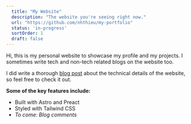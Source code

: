 ```yaml
---
  title: "My Website"
  description: "The website you're seeing right now."
  url: "https://github.com/nhthieu/my-portfolio"
  status: 'in-progress'
  sortOrder: 1
  draft: false
---
```


Hi, this is my personal website to showcase my profile and my projects. I sometimes write tech and non-tech related blogs on the website too.

I did write a thorough [blog post](/blog/tech-stack) about the technical details of the website, so feel free to check it out.

**Some of the key features include:**

- Built with Astro and Preact
- Styled with Tailwind CSS
- *To come: Blog comments*
